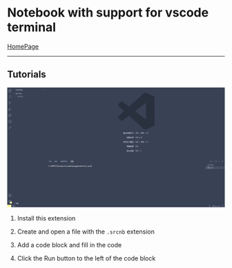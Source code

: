 # Notebook with support for vscode terminal

[HomePage](https://github.com/AWSXXF/vscode-serial-terminal/blob/main/scriptNoteBook/README.md)

---

## Tutorials

![](assets/scrnb.gif)

1. Install this extension

2. Create and open a file with the `.srcnb` extension

3. Add a code block and fill in the code

4. Click the Run button to the left of the code block

